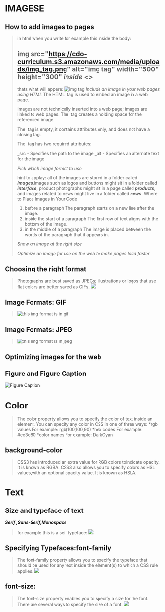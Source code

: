 # IMAGESE

## How to add images to pages
> in html when you write for example this inside the body:
> ## img src="https://cdo-curriculum.s3.amazonaws.com/media/uploads/img_tag.png" alt="img tag" width="500" height="300" ***inside <>***
> thats what will appere:
> ![img tag](https://cdo-curriculum.s3.amazonaws.com/media/uploads/img_tag.png)
> *Include an image in your web pages using HTML*
> The HTML <img> tag is used to embed an image in a web page.
>
> Images are not technically inserted into a web page; images are linked to web pages. The <img> tag creates a holding space for the referenced image.
>
> The <img> tag is empty, it contains attributes only, and does not have a closing tag.
>
> The <img> tag has two required attributes:
>
> _src - Specifies the path to the image
> _alt - Specifies an alternate text for the image
>
> *Pick which image format to use*
>
> hint to applay: all of the images are stored in a folder called ***images***.images such
> as logos and buttons might sit in a folder called ***interface***, product
> photographs might sit in a page called ***products***, and images
> related to news might live in a folder called ***news***.
> Where to Place Images in Your Code
> 1. before a paragraph
> The paragraph starts on a new line after the image.
> 2. inside the start of a paragraph
> The first row of text aligns with the bottom of the image.
> 3. in the middle of a paragraph
> The image is placed between the words of the paragraph that it appears in.
>
> *Show an image at the right size*
>
> *Optimize an image for use on the web to make pages load faster*
## Choosing the right format
> Photographs are best saved as JPEGs; illustrations or
> logos that use flat colors are better saved as GIFs.
> ![](https://webdev.imgix.net/choose-the-right-image-format/css-vs-device-pixels.png)
## Image Formats: GIF
> ![this img format is in gif](https://encrypted-tbn0.gstatic.com/images?q=tbn:ANd9GcSKy0RMFJZlVXFRcIFOSoi-b0HUBBh8AagXOQ&usqp=CAU)
## Image Formats: JPEG
> ![this img format is in jpeg](https://encrypted-tbn0.gstatic.com/images?q=tbn:ANd9GcQ6LECVNtCo1M-Wq8GB0QVGrWoBfWEd65tfSg&usqp=CAU)
>
## Optimizing images for the web
## Figure and Figure Caption
![Figure Caption](https://image.slidesharecdn.com/html5-essentials-100225033212-phpapp01/95/html5-essentials-20-728.jpg?cb=1271081752)

# Color
> The color property allows you to specify the color of text inside an element. You can specify any color in CSS in one of three ways:
> *rgb values
 > For example: rgb(100,100,90)
*hex codes
 For example: #ee3e80
*color names
 For example:
DarkCyan
## background-color
> CSS3 has introduced an extra value for RGB colors toindicate opacity. It is known as RGBA.
> CSS3 also allows you to specify colors as HSL values,with an optional opacity value. It is known as HSLA.
# Text
## Size and typeface of text
***Serif ,Sans-Serif,Monospace***
>for example this is a seif typeface:
![](https://slideplayer.com/slide/13499507/82/images/3/Typeface+Terminology.jpg)
## Specifying Typefaces:font-family
> The font-family property
> allows you to specify the typeface that should be used for any text inside the element(s) to which a CSS rule applies.
> ![](https://user-images.githubusercontent.com/1515413/47589898-e534be80-d96a-11e8-9a8f-8af19d7daad1.png)
## font-size:
> The font-size property enables you to specify a size for the font. There are several ways to specify the size of a font.
> ![](https://i.ytimg.com/vi/RNakAX3rVVw/maxresdefault.jpg)

